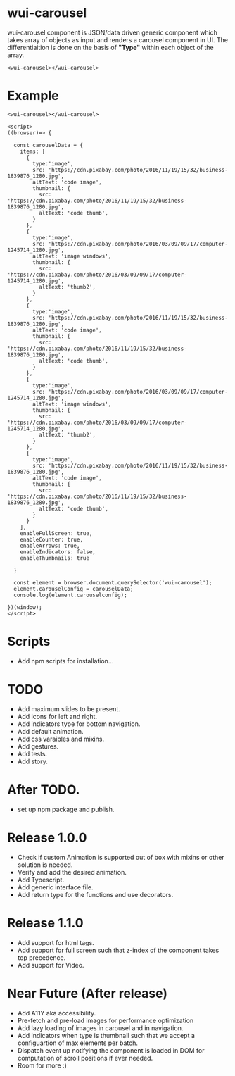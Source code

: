 # wui-carousel
wui-carousel component is JSON/data driven generic component which takes array of objects as input and renders a carousel component in UI. The differentiaition is done on the basis of <strong> "Type"</strong> within each object of the array.

`<wui-carousel></wui-carousel>`

# Example
`<wui-carousel></wui-carousel>`
```
<script>
((browser)=> {
  
  const carouselData = {
    items: [
      {
        type:'image',
        src: 'https://cdn.pixabay.com/photo/2016/11/19/15/32/business-1839876_1280.jpg',
        altText: 'code image',
        thumbnail: {
          src: 'https://cdn.pixabay.com/photo/2016/11/19/15/32/business-1839876_1280.jpg',
          altText: 'code thumb',
        }
      },
      {
        type:'image',
        src: 'https://cdn.pixabay.com/photo/2016/03/09/09/17/computer-1245714_1280.jpg',
        altText: 'image windows',
        thumbnail: {
          src: 'https://cdn.pixabay.com/photo/2016/03/09/09/17/computer-1245714_1280.jpg',
          altText: 'thumb2',
        }
      },
      {
        type:'image',
        src: 'https://cdn.pixabay.com/photo/2016/11/19/15/32/business-1839876_1280.jpg',
        altText: 'code image',
        thumbnail: {
          src: 'https://cdn.pixabay.com/photo/2016/11/19/15/32/business-1839876_1280.jpg',
          altText: 'code thumb',
        }
      },
      {
        type:'image',
        src: 'https://cdn.pixabay.com/photo/2016/03/09/09/17/computer-1245714_1280.jpg',
        altText: 'image windows',
        thumbnail: {
          src: 'https://cdn.pixabay.com/photo/2016/03/09/09/17/computer-1245714_1280.jpg',
          altText: 'thumb2',
        }
      },
      {
        type:'image',
        src: 'https://cdn.pixabay.com/photo/2016/11/19/15/32/business-1839876_1280.jpg',
        altText: 'code image',
        thumbnail: {
          src: 'https://cdn.pixabay.com/photo/2016/11/19/15/32/business-1839876_1280.jpg',
          altText: 'code thumb',
        }
      }
    ],
    enableFullScreen: true,
    enableCounter: true,
    enableArrows: true,
    enableIndicators: false,
    enableThumbnails: true

  }

  const element = browser.document.querySelector('wui-carousel');
  element.carouselConfig = carouselData;
  console.log(element.carouselconfig);

})(window);
</script>
```
# Scripts
* Add npm scripts for installation...

# TODO 
* Add maximum slides to be present. 
* Add icons for left and right.
* Add indicators type for bottom navigation.
* Add default animation.
* Add css varaibles and mixins.
* Add gestures.
* Add tests.
* Add story.

# After TODO.
* set up npm package and publish.

# Release 1.0.0
* Check if custom Animation is supported out of box with mixins or other solution is needed. 
* Verify and add the desired animation.
* Add Typescript.
* Add generic interface file.
* Add return type for the functions and use decorators.

# Release 1.1.0
* Add support for html tags.
* Add support for full screen such that z-index of the component takes top precedence. 
* Add support for Video.

# Near Future (After release)
* Add A11Y aka accessibility.
* Pre-fetch and pre-load images for performance optimization
* Add lazy loading of images in carousel and in navigation.
* Add indicators when type is thumbnail such that we accept a configuartion of max elements per batch.
* Dispatch event up notifying the component is loaded in DOM for computation of scroll positions if ever needed.
* Room for more :)

